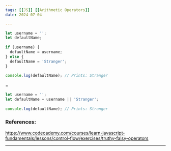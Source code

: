 ```yaml
--- 
tags: [[JS]] [[Arithmetic Operators]] 
date: 2024-07-04

---
```


```js
let username = '';  
let defaultName;  
  
if (username) {  
  defaultName = username;  
} else {  
  defaultName = 'Stranger';  
}  
  
console.log(defaultName); // Prints: Stranger
```

=

```js
let username = '';  
let defaultName = username || 'Stranger';  
  
console.log(defaultName); // Prints: Stranger
```




### References:
https://www.codecademy.com/courses/learn-javascript-fundamentals/lessons/control-flow/exercises/truthy-falsy-operators

---




